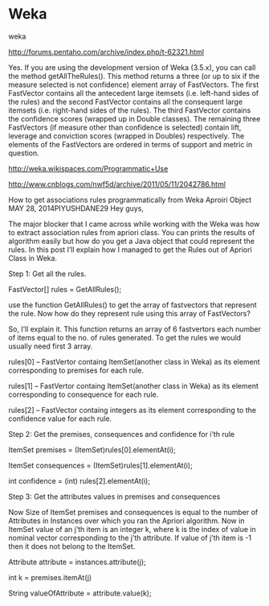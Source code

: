 # Weka
weka 


http://forums.pentaho.com/archive/index.php/t-62321.html        

Yes. If you are using the development version of Weka (3.5.x), you can call the method getAllTheRules(). This method returns a three (or up to six if the measure selected is not confidence) element array of FastVectors. The first FastVector contains all the antecedent large itemsets (i.e. left-hand sides of the rules) and the second FastVector contains all the consequent large itemsets (i.e. right-hand sides of the rules). The third FastVector contains the confidence scores (wrapped up in Double classes). The remaining three FastVectors (if measure other than confidence is selected) contain lift, leverage and conviction scores (wrapped in Doubles) respectively. The elements of the FastVectors are ordered in terms of support and metric in question.



http://weka.wikispaces.com/Programmatic+Use

http://www.cnblogs.com/nwf5d/archive/2011/05/11/2042786.html

How to get associations rules programmatically from Weka Aproiri Object
MAY 28, 2014PIYUSHDANE29
Hey guys,

The major  blocker  that I came across while working with the Weka was how to extract association rules from apriori class. You can prints the results of algorithm easily but how do you get a Java object that could represent the rules. In this post I’ll explain how I managed to get the Rules out of Apriori Class in Weka.

Step 1: Get all the rules.

FastVector[] rules =  GetAllRules();

use the function GetAllRules() to get the array of fastvectors that represent the rule. Now how do they represent rule using this array of FastVectors?

So, I’ll explain it. This function returns an array of 6 fastvertors each number of items equal to the no. of rules generated. To get the rules we would usually need first 3 array.

rules[0] –  FastVertor containg ItemSet(another class in Weka) as its element corresponding to premises for each rule.

rules[1] – FastVertor containg ItemSet(another class in Weka) as its element corresponding to consequence for each rule.

rules[2] – FastVector containg integers as its element corresponding to the confidence value for each rule.

Step 2: Get the premises, consequences and confidence for i’th rule

ItemSet premises = (ItemSet)rules[0].elementAt(i);

ItemSet consequences = (ItemSet)rules[1].elementAt(i);

int confidence = (int) rules[2].elementAt(i);

Step 3: Get the attributes values in premises and consequences

Now Size of ItemSet premises and consequences is equal to the number of Attributes in Instances over which you ran the Apriori algorithm. Now in ItemSet value of an j’th item is an integer k, where k is the index of value in nominal vector corresponding to the j’th attribute. If value of j’th item is -1 then it does not belong to the ItemSet.

Attribute attribute = instances.attribute(j);

int k = premises.itemAt(j)

String valueOfAttribute = attribute.value(k);
